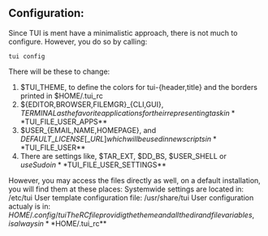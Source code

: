 Configuration:
--------------

Since TUI is ment have a minimalistic approach, there is not much to configure.
However, you do so by calling:
	
	tui config

There will be these to change:
1.	$TUI\_THEME, to define the colors for tui-{header,title} and the borders printed in $HOME/.tui\_rc
2.	${EDITOR,BROWSER,FILEMGR}\_{CLI,GUI}, $TERMINAL as the favorite applications for their representing task in **$TUI\_FILE\_USER\_APPS**
3.	$USER\_{EMAIL,NAME,HOMEPAGE}, and $DEFAULT\_LICENSE[\_URL] which will be used in new scripts in **$TUI\_FILE\_USER**
4.	There are settings like, $TAR\_EXT, $DD\_BS, $USER\_SHELL or $useSudo in **$TUI\_FILE\_USER\_SETTINGS**


However, you may access the files directly as well, on a default installation, you will find them at these places:
Systemwide settings are located in:	/etc/tui
User template configuration file:	/usr/share/tui
User configuration actualy is in:	$HOME/.config/tui
The RC file providig the theme and all the dir and file variables, is always in **$HOME/.tui\_rc**

